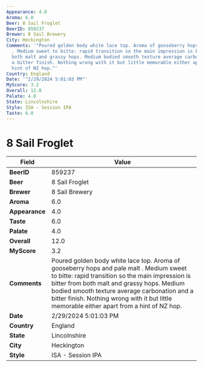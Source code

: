 ```yaml
---
Appearance: 4.0
Aroma: 6.0
Beer: 8 Sail Froglet
BeerID: 859237
Brewer: 8 Sail Brewery
City: Heckington
Comments: '"Poured golden body white lace top. Aroma of gooseberry hops and pale malt
  . Medium sweet to bitte: rapid transition so the main impression is bitter from
  both malt and grassy hops. Medium bodied smooth texture average carbonation and
  a bitter finish. Nothing wrong with it but little memorable either apart from a
  hint of NZ hop."'
Country: England
Date: '"2/29/2024 5:01:03 PM"'
MyScore: 3.2
Overall: 12.0
Palate: 4.0
State: Lincolnshire
Style: ISA - Session IPA
Taste: 6.0
---
```


# 8 Sail Froglet

| Field         | Value |
|---------------|-------|
| **BeerID** | 859237 |
| **Beer** | 8 Sail Froglet |
| **Brewer** | 8 Sail Brewery |
| **Aroma** | 6.0 |
| **Appearance** | 4.0 |
| **Taste** | 6.0 |
| **Palate** | 4.0 |
| **Overall** | 12.0 |
| **MyScore** | 3.2 |
| **Comments** | Poured golden body white lace top. Aroma of gooseberry hops and pale malt . Medium sweet to bitte: rapid transition so the main impression is bitter from both malt and grassy hops. Medium bodied smooth texture average carbonation and a bitter finish. Nothing wrong with it but little memorable either apart from a hint of NZ hop. |
| **Date** | 2/29/2024 5:01:03 PM |
| **Country** | England |
| **State** | Lincolnshire |
| **City** | Heckington |
| **Style** | ISA - Session IPA |
